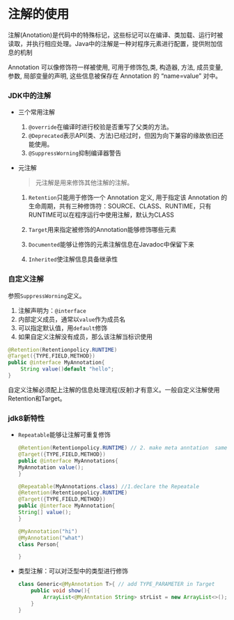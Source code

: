 # 注解的使用

注解(Anotation)是代码中的特殊标记，这些标记可以在编译、类加载、运行时被读取，并执行相应处理。Java中的注解是一种对程序元素进行配置，提供附加信息的机制

Annotation 可以像修饰符一样被使用, 可用于修饰包,类, 构造器, 方法, 成员变量, 参数, 局部变量的声明, 这些信息被保存在 Annotation 的 “name=value” 对中。

### JDK中的注解

* 三个常用注解

    1. `@override`在编译时进行校验是否重写了父类的方法。
    2. `@Deprecated`表示API(类、方法)已经过时，但因为向下兼容的缘故依旧还能使用。
    3. `@SuppressWorning`抑制编译器警告
    
* 元注解

    > 元注解是用来修饰其他注解的注解。

    1. `Retention`只能用于修饰一个 Annotation 定义, 用于指定该 Annotation 的生命周期，共有三种修饰符：SOURCE、CLASS、RUNTIME，只有RUNTIME可以在程序运行中使用注解，默认为CLASS
    
    2. `Target`用来指定被修饰的Annotation能够修饰哪些元素
    
    3. `Documented`能够让修饰的元素注解信息在Javadoc中保留下来
    
    4. `Inherited`使注解信息具备继承性
    

    
       

### 自定义注解

参照`SuppressWorning`定义。

1. 注解声明为：`@interface`
2. 内部定义成员，通常以`value`作为成员名
3. 可以指定默认值，用`default`修饰
4. 如果自定义注解没有成员，那么该注解当标识使用

```java
@Retention(Retentionpolicy.RUNTIME)
@Target({TYPE,FIELD,METHOD})
public @interface MyAnnotation{
    String value()default "hello";
}
```

自定义注解必须配上注解的信息处理流程(反射)才有意义。一般自定义注解使用Retention和Target。

### jdk8新特性

*  `Repeatable`能够让注解可重复修饰

     ```java
     @Retention(Retentionpolicy.RUNTIME) // 2. make meta anntation  same to MyAnnotation
     @Target({TYPE,FIELD,METHOD})
     public @interface MyAnnotations{
     MyAnnotation value();
     }

    @Repeatable(MyAnnotations.class) //1.declare the Repeatale
    @Retention(Retentionpolicy.RUNTIME)
    @Target({TYPE,FIELD,METHOD})
    public @interface MyAnnotation{
    String[] value();
    }

    @MyAnnotation("hi")
    @MyAnnotation("what")
    class Person{

    }
    ```

* 类型注解：可以对泛型中的类型进行修饰

  ```java
  class Generic<@MyAnnotation T>{ // add TYPE_PARAMETER in Target
      public void show(){
          ArrayList<@MyAnntation String> strList = new ArrayList<>();// add TYPE_USE in Target
      }
  }
  ```

  